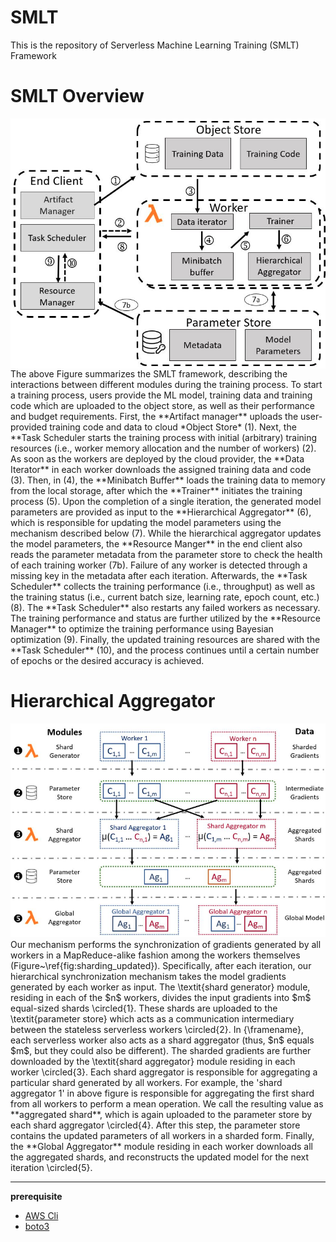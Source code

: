 # SMLT 


This is the repository of Serverless Machine Learning Training (SMLT) Framework

# SMLT Overview
<img align="center" src=https://github.com/Iam-ahsan/SMLT/blob/main/figures/overview.png>
The above Figure summarizes the SMLT framework, describing the interactions between different modules during the training process. To start a training process, users provide the ML model, training data and training code which are uploaded to the object store, as well as their performance and budget requirements. First, the **Artifact manager** uploads the user-provided training code and data to cloud *Object Store* (1). Next, the **Task Scheduler starts the training process with initial (arbitrary) training resources (i.e., worker memory allocation and the number of workers) (2). As soon as the workers are deployed by the cloud provider, the **Data Iterator** in each worker  downloads the assigned training data and code (3). Then, in (4), the **Minibatch Buffer** loads the training data to memory from the local storage, after which the **Trainer** initiates the  training process (5). Upon the completion of a single iteration,  the generated model parameters are provided as input to the **Hierarchical Aggregator** (6), which is responsible for updating the model parameters using the mechanism described below (7). While the hierarchical aggregator updates the model parameters, the **Resource Manger** in the end client also reads the parameter metadata from the parameter store to check the health of each training worker (7b). Failure of any worker is detected through a missing key in the metadata after each iteration. Afterwards, the **Task Scheduler** collects the training performance (i.e., throughput) as well as the training status (i.e., current batch size, learning rate, epoch count, etc.) (8). The **Task Scheduler** also restarts any failed workers as necessary. The training performance and status are further utilized by the **Resource Manager** to optimize the training performance using Bayesian optimization (9). Finally, the updated training resources are shared with the **Task Scheduler** (10), and the process continues until a certain number of epochs or the desired accuracy is achieved.

# Hierarchical Aggregator 
<img aligh=center src=https://github.com/Iam-ahsan/SMLT/blob/main/figures/Shard%20Aggregator.png>
Our mechanism performs the synchronization of gradients generated by all workers in a MapReduce-alike fashion among the workers themselves (Figure~\ref{fig:sharding_updated}). Specifically, after each iteration, our hierarchical synchronization mechanism takes the model gradients generated by each worker as input.  The \textit{shard generator} module,  residing in each of the $n$ workers, divides the input gradients into $m$ equal-sized shards \circled{1}. These shards are uploaded to the \textit{parameter store}  which acts as a communication intermediary between the stateless serverless workers \circled{2}. 
In {\framename}, each serverless worker also acts as a shard aggregator (thus, $n$ equals $m$, but they could also be different).
The sharded gradients are further downloaded by the \textit{shard aggregator} module  residing in each worker \circled{3}.  Each shard aggregator is responsible for aggregating a particular shard generated by all workers. For example, the 'shard aggregator 1' in above figure is responsible for aggregating the first shard from all workers to perform a mean operation. We call the resulting value as **aggregated shard**, which is again uploaded to the parameter store  by each shard aggregator \circled{4}. After this step, the parameter store contains the updated parameters of all workers in a sharded form. Finally, the **Global Aggregator** module residing in each worker downloads all the aggregated shards, and reconstructs the updated model for the next iteration \circled{5}.

---
**prerequisite**
- [AWS  Cli](https://aws.amazon.com/cli/)
- [boto3](https://boto3.amazonaws.com/v1/documentation/api/latest/index.html)
